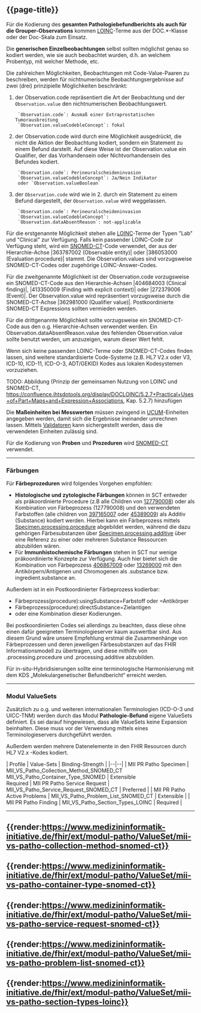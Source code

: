 ## {{page-title}}

Für die Kodierung des **gesamten Pathologiebefundberichts als auch für die Grouper-Observations** kommen [LOINC](https://www.loinc.org/)-Terme aus der DOC.*-Klasse oder der Doc-Skala zum Einsatz. 

Die **generischen Einzelbeobachtungen** selbst sollten möglichst genau so kodiert werden, wie sie auch beobachtet wurden, d.h. an welchem Probentyp, mit welcher Methode, etc. 

Die zahlreichen Möglichkeiten, Beobachtungen mit Code-Value-Paaren zu beschreiben, werden für nichtnumerische Beobachtungsergebnisse auf zwei (drei) prinzipielle Möglichkeiten beschränkt: 

1. der Observation.code repräsentiert die Art der Beobachtung und der `Observation.value` den nichtnumerischen Beobachtungswert.

        `Observation.code`: Ausmaß einer Extraprostatischen Tumorausbreitung
        `Observation.valueCodebleConcept`: fokal


2. der Observation.code wird durch eine Möglichkeit ausgedrückt, die nicht die Aktion der Beobachtung kodiert, sondern ein Statement zu einem Befund darstellt. Auf diese Weise ist der Observation.value ein Qualifier, der das Vorhandensein oder Nichtvorhandensein des Befundes kodiert.

        `Observation.code`: Perineuralscheideninvasion
        `Observation.valueCodebleConcept`: Ja/Nein Indikator 
        oder `Observation.valueBoolean`

3. der `Observation.code` wird wie in 2. durch ein Statement zu einem Befund dargestellt, der `Observation.value` wird weggelassen.     

        `Observation.code`: Perineuralscheideninvasion
        `Observation.valueCodebleConcept`: 
        `Observation.dataAbsentReason`: not-applicable

Für die erstgenannte Möglichkeit stehen alle [LOINC](https://www.loinc.org/)-Terme der Typen "Lab" und "Clinical" zur Verfügung. Falls kein passender LOINC-Code zur Verfügung steht, wird ein [SNOMED-CT](http://www.snomed.org/)-Code verwendet, der aus der Hierarchie-Achse |363787002 (Observable entity)| oder |386053000 (Evaluation procedure)| stammt. Die Observation.values sind vorzugsweise SNOMED-CT-Codes oder zugehörige LOINC-Answer-Codes.

Für die zweitgenannte Möglichkeit ist der Observation.code vorzugsweise ein SNOMED-CT-Code aus den Hierarchie-Achsen |404684003 (Clinical finding)|, |413350009 (Finding with explicit context)| oder |272379006 (Event)|. Der Observation.value wird repräsentiert vorzugsweise durch die SNOMED-CT-Achse |362981000 (Qualifier value)|. Postkoordinierte SNOMED-CT Expressions sollten vermieden werden.

Für die drittgenannte Möglichkeit sollte vorzugsweise ein SNOMED-CT-Code aus den o.g. Hierarchie-Achsen verwendet werden. Ein Observation.dataAbsentReason.value des fehlenden Observation.value sollte benutzt werden, um anzuzeigen, warum dieser Wert fehlt. 

Wenn sich keine passenden LOINC-Terme oder SNOMED-CT-Codes finden lassen, sind weitere standardisierte Code-Systeme (z.B. HL7 V2.x oder V3, ICD-10, ICD-11, ICD-O-3, ADT/GEKID) Kodes aus lokalen Kodesystemen vorzuziehen.  

TODO: Abbildung (Prinzip der gemeinsamen Nutzung von LOINC und SNOMED-CT, https://confluence.ihtsdotools.org/display/DOCLOINC/5.2.7+Practical+Uses+of+Part+Maps+and+Expression+Associations, Kap. 5.2.7) hinzufügen

Die **Maßeinheiten bei Messwerten** müssen zwingend in [UCUM](http://unitsofmeasure.org/ucum.html)-Einheiten angegeben werden, damit sich die Ergebnisse ineinander umrechnen lassen. Mittels [Validatoren](https://ucum.nlm.nih.gov/ucum-lhc/demo.html) kann sichergestellt werden, dass die verwendeten Einheiten zulässig sind. 

Für die Kodierung von **Proben** und **Prozeduren** wird [SNOMED-CT](http://www.snomed.org/) verwendet. 

---------------------
### Färbungen

Für **Färbeprozeduren** wird folgendes Vorgehen empfohlen:
- **Histologische und zytologische Färbungen** können in SCT entweder als präkoordinierte Procedure (z.B alle Children von [127790008](https://browser.ihtsdotools.org/?perspective=full&conceptId1=127790008&edition=MAIN/2022-05-31&release=&languages=en)) oder als Kombination von Färbeprozess (127790008) und den verwendeten Farbstoffen (alle children von [397165007](https://browser.ihtsdotools.org/?perspective=full&conceptId1=397165007&edition=MAIN/2022-05-31&release=&languages=en) oder [45389009](https://browser.ihtsdotools.org/?perspective=full&conceptId1=45389009&edition=MAIN/2022-05-31&release=&languages=en)) als Additiv (Substance) kodiert werden. Hierbei kann ein Färbeprozess mittels [Specimen.processing.procedure](http://hl7.org/fhir/specimen-definitions.html#Specimen.processing.procedure) abgebildet werden, während die dazu gehörigen Färbesubstanzen über [Specimen.processing.additive](http://hl7.org/fhir/specimen-definitions.html#Specimen.processing.additive) über eine Referenz zu einer oder mehreren Substance Ressourcen abzubilden wären. 
- Für **Immunhistochemische Färbungen** stehen in SCT nur wenige präkoordinierte Konzepte zur Verfügung. Auch hier bietet sich die Kombination von Färbeprozess [406867009](https://browser.ihtsdotools.org/?perspective=full&conceptId1=406867009&edition=MAIN/2022-05-31&release=&languages=en) oder [13269000](https://browser.ihtsdotools.org/?perspective=full&conceptId1=13269000&edition=MAIN/2022-05-31&release=&languages=en) mit den Antikörpern/Antigenen und Chromogenen als .substance bzw. ingredient.substance an. 

Außerdem ist in ein Postkoordinierter Färbeprozess kodierbar: 
- Färbeprozess(procedure):usingSubstance=Farbstoff oder =Antikörper 
- Färbeprozess(procedure):directSubstance=Zielantigen 
- oder eine Kombination dieser Kodierungen.

Bei postkoordinierten Codes sei allerdings zu beachten, dass diese ohne einen dafür geeigneten Terminologieserver kaum auswertbar sind. Aus diesem Grund wäre unsere Empfehlung erstmal die Zusammenhänge von Färbeprozessen und deren jeweiligen Färbesubstanzen auf das FHIR Informationsmodell zu übertragen, und diese mithilfe von .processing.procedure und .processing.additive abzubilden.

Für in-situ-Hybridisierungen sollte eine terminologische Harmonisierung mit dem KDS „Molekulargenetischer Befundbericht“ erreicht werden.

-------------------------
### Modul ValueSets

Zusätzlich zu o.g. und weiteren internationalen Terminologien (ICD-O-3 und UICC-TNM) werden durch das Modul **Pathologie-Befund**  eigene ValueSets definiert. Es sei darauf hingewiesen, dass alle ValueSets keine Expansion beinhalten. Diese muss vor der Verwendung mittels eines Terminologieservers durchgeführt werden. 

Außerdem werden mehrere Datenelemente in den FHIR Resourcen durch HL7 V2.x -Kodes kodiert. 


| Profile | Value-Sets | Binding-Strength |
|--|--|
| MII PR Patho Specimen | MII_VS_Patho_Collection_Method_SNOMED_CT <br> MII_VS_Patho_Container_Type_SNOMED | Extensible <br> Required
| MII PR Patho Service Request | MII_VS_Patho_Service_Request_SNOMED_CT | Preferred |
| MII PR Patho Active Problems | MII_VS_Patho_Problem_List_SNOMED_CT | Extensible |
| MII PR Patho Finding | MII_VS_Patho_Section_Types_LOINC | Required |

---
{{render:https://www.medizininformatik-initiative.de/fhir/ext/modul-patho/ValueSet/mii-vs-patho-collection-method-snomed-ct}}
---
{{render:https://www.medizininformatik-initiative.de/fhir/ext/modul-patho/ValueSet/mii-vs-patho-container-type-snomed-ct}}
---
{{render:https://www.medizininformatik-initiative.de/fhir/ext/modul-patho/ValueSet/mii-vs-patho-service-request-snomed-ct}}
---
{{render:https://www.medizininformatik-initiative.de/fhir/ext/modul-patho/ValueSet/mii-vs-patho-problem-list-snomed-ct}}
---
{{render:https://www.medizininformatik-initiative.de/fhir/ext/modul-patho/ValueSet/mii-vs-patho-section-types-loinc}}
---
